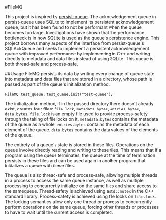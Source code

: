 #FileMQ

This project is inspired by [persist-queue](https://github.com/peter-wangxu/persist-queue/tree/master). The acknowledgement queue in persist-queue uses SQLite to implement its persistent acknowledgement queue, but it has been found to not be performant when the queue becomes too large. Investigations have shown that the performance bottleneck is in how SQLite is used as the queue's persistence engine. This project borrows many aspects of the interface from persist-queue's SQLAckQueue and seeks to implement a persistent acknowledgement queue with improved performance by implementing in C++ and writing directly to metadata and data files instead of using SQLite. This queue is both thread-safe and process-safe.

##Usage
FileMQ persists its data by writing every change of queue state into metadata and data files that are stored in a directory, whose path is passed as part of the queue's initialization method.

`FileMQ test_queue;`
`test_queue.init("test-queue");`

The initialization method, if in the passed directory there doesn't already exist, creates four files: `file.lock`, `metadata.bytes`, `entries.bytes`, `data.bytes`. `file.lock` is an empty file used to provide process-safety through the taking of file locks on it. `metadata.bytes` contains the metadata of the queue as a whole. `entries.bytes` contains the metadata of each element of the queue. `data.bytes` contains the data values of the elements of the queue.

The entirety of a queue's state is stored in these files. Operations on the queue involve directly reading and writing to these files. This means that if a program using the queue terminates, the queue at the time of termination persists in these files and can be used again in another program that initializes a queue with these files.

The queue is also thread-safe and process-safe, allowing multiple threads in a process to access the same queue instance, as well as multiple processing to concurrently initialize on the same files and share access to the samequeue. Thread-safety is achieved using a`std::mutex` in the C++ standard library. Process-safety is achieved using file locks on `file.lock`. The locking semantics allow only one thread or process to concurrently perform operations on the same queue, forcing other threads or processes to have to wait until the current access is completed.